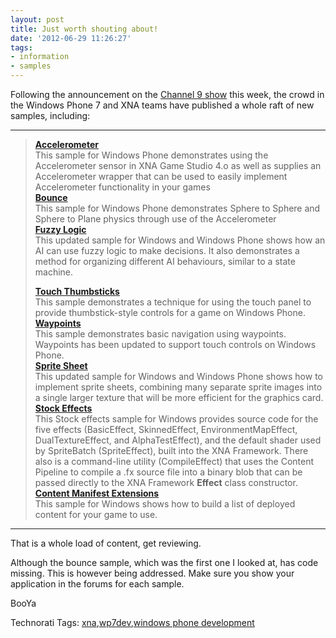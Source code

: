 ```yaml
---
layout: post
title: Just worth shouting about!
date: '2012-06-29 11:26:27'
tags:
- information
- samples
---
```


 

Following the announcement on the [Channel 9 show](http://channel9.msdn.com/posts/LauraFoy/Windows-Phone-7-Apps--Tools/) this week, the crowd in the Windows Phone 7 and XNA teams have published a whole raft of new samples, including:

* * *

> [**Accelerometer**](http://creators.xna.com/sample/accelerometer)[   
> ](http://creators.xna.com/sample/aiming)This sample for Windows Phone demonstrates using the Accelerometer sensor in XNA Game Studio 4.o as well as supplies an Accelerometer wrapper that can be used to easily implement Accelerometer functionality in your games    
> [**Bounce**](http://creators.xna.com/sample/bounce)   
> This sample for Windows Phone demonstrates Sphere to Sphere and Sphere to Plane physics through use of the Accelerometer   
> [**Fuzzy Logic**](http://creators.xna.com/sample/fuzzylogic)   
> This updated sample for Windows and Windows Phone shows how an AI can use fuzzy logic to make decisions. It also demonstrates a method for organizing different AI behaviours, similar to a state machine.
> 
> [**Touch Thumbsticks**](http://creators.xna.com/sample/touchthumbsticks)[   
> ](http://creators.xna.com/sample/aiming)This sample demonstrates a technique for using the touch panel to provide thumbstick-style controls for a game on Windows Phone.   
> [**Waypoints**](http://creators.xna.com/sample/waypoints)   
> This sample demonstrates basic navigation using waypoints. Waypoints has been updated to support touch controls on Windows Phone.   
> [**Sprite Sheet**](http://creators.xna.com/sample/spritesheet)   
> This updated sample for Windows and Windows Phone shows how to implement sprite sheets, combining many separate sprite images into a single larger texture that will be more efficient for the graphics card.   
> [**Stock Effects**](http://creators.xna.com/sample/stockeffects)   
> This Stock effects sample for Windows provides source code for the five effects (BasicEffect, SkinnedEffect, EnvironmentMapEffect, DualTextureEffect, and AlphaTestEffect), and the default shader used by SpriteBatch (SpriteEffect), built into the XNA Framework. There also is a command-line utility (CompileEffect) that uses the Content Pipeline to compile a .fx source file into a binary blob that can be passed directly to the XNA Framework **Effect** class constructor.   
> [**Content Manifest Extensions**](http://creators.xna.com/sample/contentmanifestextensions)   
> This sample for Windows shows how to build a list of deployed content for your game to use.

* * *

That is a whole load of content, get reviewing.

Although the bounce sample, which was the first one I looked at, has code missing.  This is however being addressed.  Make sure you show your application in the forums for each sample.

BooYa

Technorati Tags: [xna](http://technorati.com/tags/xna),[wp7dev](http://technorati.com/tags/wp7dev),[windows phone development](http://technorati.com/tags/windows+phone+development)
